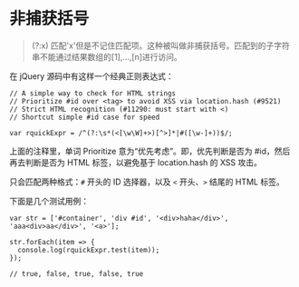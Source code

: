 # 非捕获括号

> (?:x)
> 匹配'x'但是不记住匹配项。这种被叫做非捕获括号。匹配到的子字符串不能通过结果数组的[1],...,[n]进行访问。

在 jQuery 源码中有这样一个经典正则表达式：

```
// A simple way to check for HTML strings
// Prioritize #id over <tag> to avoid XSS via location.hash (#9521)
// Strict HTML recognition (#11290: must start with <)
// Shortcut simple #id case for speed

var rquickExpr = /^(?:\s*(<[\w\W]+>)[^>]*|#([\w-]+))$/;
```

上面的注释里，单词 Prioritize 意为“优先考虑”。即，优先判断是否为 #id，然后再去判断是否为 HTML 标签，以避免基于 location.hash 的 XSS 攻击。

只会匹配两种格式：`#` 开头的 ID 选择器，以及 `<` 开头、`>` 结尾的 HTML 标签。

下面是几个测试用例：

```
var str = ['#container', 'div #id', '<div>haha</div>', 'aaa<div>aa</div>', '<a>'];

str.forEach(item => {
  console.log(rquickExpr.test(item));
});

// true, false, true, false, true
```
